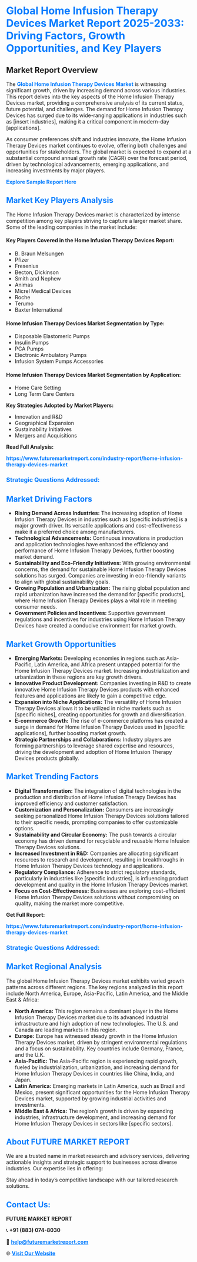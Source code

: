 <h1 style="color: #007BFF;">Global Home Infusion Therapy Devices Market Report 2025-2033: Driving Factors, Growth Opportunities, and Key Players</h1>

<section id="overview">
<h2>Market Report Overview</h2>
<p>The <a href="https://www.futuremarketreport.com/industry-report/home-infusion-therapy-devices-market" style="color: #007BFF; text-decoration: none;"><strong>Global Home Infusion Therapy Devices Market</strong></a> is witnessing significant growth, driven by increasing demand across various industries. This report delves into the key aspects of the Home Infusion Therapy Devices market, providing a comprehensive analysis of its current status, future potential, and challenges. The demand for Home Infusion Therapy Devices has surged due to its wide-ranging applications in industries such as [insert industries], making it a critical component in modern-day [applications].</p>
<p>As consumer preferences shift and industries innovate, the Home Infusion Therapy Devices market continues to evolve, offering both challenges and opportunities for stakeholders. The global market is expected to expand at a substantial compound annual growth rate (CAGR) over the forecast period, driven by technological advancements, emerging applications, and increasing investments by major players.</p>
</section>

<section id="overview">
<p><a href="https://www.futuremarketreport.com/request-sample/reportId=82861" style="color: #007BFF; text-decoration: none;"><strong>Explore Sample Report Here</strong></a></p>
</section>

<section id="key-players">
<h2 style="color: #007BFF;">Market Key Players Analysis</h2>
<p>The Home Infusion Therapy Devices market is characterized by intense competition among key players striving to capture a larger market share. Some of the leading companies in the market include:</p>
<h4>Key Players Covered in the Home Infusion Therapy Devices Report:</h4>
<ul><li>B. Braun Melsungen</li><li>Pfizer</li><li>Fresenius</li><li>Becton, Dickinson</li><li>Smith and Nephew</li><li>Animas</li><li>Micrel Medical Devices</li><li>Roche</li><li>Terumo</li><li>Baxter International</li></ul>
<h4>Home Infusion Therapy Devices Market Segmentation by Type:</h4>
<ul><li>Disposable Elastomeric Pumps</li><li>Insulin Pumps</li><li>PCA Pumps</li><li>Electronic Ambulatory Pumps</li><li>Infusion System Pumps Accessories</li></ul>

<h4>Home Infusion Therapy Devices Market Segmentation by Application:</h4>
<ul><li>Home Care Setting</li><li>Long Term Care Centers</li></ul>
<p><strong>Key Strategies Adopted by Market Players:</strong></p>
<ul>
<li>Innovation and R&D</li>
<li>Geographical Expansion</li>
<li>Sustainability Initiatives</li>
<li>Mergers and Acquisitions</li>
</ul>
</section>

<section>
<p><strong>Read Full Analysis: </strong></p><a href="https://www.futuremarketreport.com/industry-report/home-infusion-therapy-devices-market" style="color: #007BFF; text-decoration: none;"><strong>https://www.futuremarketreport.com/industry-report/home-infusion-therapy-devices-market</strong></a>
<h3 style="color: #007BFF;">Strategic Questions Addressed:</h3>
</section>

<section id="driving-factors">
<h2 style="color: #007BFF;">Market Driving Factors</h2>
<ul>
<li><strong>Rising Demand Across Industries:</strong> The increasing adoption of Home Infusion Therapy Devices in industries such as [specific industries] is a major growth driver. Its versatile applications and cost-effectiveness make it a preferred choice among manufacturers.</li>
<li><strong>Technological Advancements:</strong> Continuous innovations in production and application technologies have enhanced the efficiency and performance of Home Infusion Therapy Devices, further boosting market demand.</li>
<li><strong>Sustainability and Eco-Friendly Initiatives:</strong> With growing environmental concerns, the demand for sustainable Home Infusion Therapy Devices solutions has surged. Companies are investing in eco-friendly variants to align with global sustainability goals.</li>
<li><strong>Growing Population and Urbanization:</strong> The rising global population and rapid urbanization have increased the demand for [specific products], where Home Infusion Therapy Devices plays a vital role in meeting consumer needs.</li>
<li><strong>Government Policies and Incentives:</strong> Supportive government regulations and incentives for industries using Home Infusion Therapy Devices have created a conducive environment for market growth.</li>
</ul>
</section>

<section id="growth-opportunities">
<h2 style="color: #007BFF;">Market Growth Opportunities</h2>
<ul>
<li><strong>Emerging Markets:</strong> Developing economies in regions such as Asia-Pacific, Latin America, and Africa present untapped potential for the Home Infusion Therapy Devices market. Increasing industrialization and urbanization in these regions are key growth drivers.</li>
<li><strong>Innovative Product Development:</strong> Companies investing in R&D to create innovative Home Infusion Therapy Devices products with enhanced features and applications are likely to gain a competitive edge.</li>
<li><strong>Expansion into Niche Applications:</strong> The versatility of Home Infusion Therapy Devices allows it to be utilized in niche markets such as [specific niches], creating opportunities for growth and diversification.</li>
<li><strong>E-commerce Growth:</strong> The rise of e-commerce platforms has created a surge in demand for Home Infusion Therapy Devices used in [specific applications], further boosting market growth.</li>
<li><strong>Strategic Partnerships and Collaborations:</strong> Industry players are forming partnerships to leverage shared expertise and resources, driving the development and adoption of Home Infusion Therapy Devices products globally.</li>
</ul>
</section>

<section id="trending-factors">
<h2 style="color: #007BFF;">Market Trending Factors</h2>
<ul>
<li><strong>Digital Transformation:</strong> The integration of digital technologies in the production and distribution of Home Infusion Therapy Devices has improved efficiency and customer satisfaction.</li>
<li><strong>Customization and Personalization:</strong> Consumers are increasingly seeking personalized Home Infusion Therapy Devices solutions tailored to their specific needs, prompting companies to offer customizable options.</li>
<li><strong>Sustainability and Circular Economy:</strong> The push towards a circular economy has driven demand for recyclable and reusable Home Infusion Therapy Devices solutions.</li>
<li><strong>Increased Investment in R&D:</strong> Companies are allocating significant resources to research and development, resulting in breakthroughs in Home Infusion Therapy Devices technology and applications.</li>
<li><strong>Regulatory Compliance:</strong> Adherence to strict regulatory standards, particularly in industries like [specific industries], is influencing product development and quality in the Home Infusion Therapy Devices market.</li>
<li><strong>Focus on Cost-Effectiveness:</strong> Businesses are exploring cost-efficient Home Infusion Therapy Devices solutions without compromising on quality, making the market more competitive.</li>
</ul>
</section>

<section>
<p><strong>Get Full Report: </strong></p><a href="https://www.futuremarketreport.com/industry-report/home-infusion-therapy-devices-market" style="color: #007BFF; text-decoration: none;"><strong>https://www.futuremarketreport.com/industry-report/home-infusion-therapy-devices-market</strong></a>
<h3 style="color: #007BFF;">Strategic Questions Addressed:</h3>
</section>


<section id="regional-analysis">
<h2 style="color: #007BFF;">Market Regional Analysis</h2>
<p>The global Home Infusion Therapy Devices market exhibits varied growth patterns across different regions. The key regions analyzed in this report include North America, Europe, Asia-Pacific, Latin America, and the Middle East & Africa:</p>
<ul>
<li><strong>North America:</strong> This region remains a dominant player in the Home Infusion Therapy Devices market due to its advanced industrial infrastructure and high adoption of new technologies. The U.S. and Canada are leading markets in this region.</li>
<li><strong>Europe:</strong> Europe has witnessed steady growth in the Home Infusion Therapy Devices market, driven by stringent environmental regulations and a focus on sustainability. Key countries include Germany, France, and the U.K.</li>
<li><strong>Asia-Pacific:</strong> The Asia-Pacific region is experiencing rapid growth, fueled by industrialization, urbanization, and increasing demand for Home Infusion Therapy Devices in countries like China, India, and Japan.</li>
<li><strong>Latin America:</strong> Emerging markets in Latin America, such as Brazil and Mexico, present significant opportunities for the Home Infusion Therapy Devices market, supported by growing industrial activities and investments.</li>
<li><strong>Middle East & Africa:</strong> The region’s growth is driven by expanding industries, infrastructure development, and increasing demand for Home Infusion Therapy Devices in sectors like [specific sectors].</li>
</ul>
</section>

<footer>
<h2 style="color: #007BFF;">About FUTURE MARKET REPORT</h2>
<p>We are a trusted name in market research and advisory services, delivering actionable insights and strategic support to businesses across diverse industries. Our expertise lies in offering:</p>

<p>Stay ahead in today’s competitive landscape with our tailored research solutions.</p>

<h2 style="color: #007BFF;">Contact Us:</h2>
<p><strong>FUTURE MARKET REPORT</strong></p>
<p>📞 <strong>+91 (883) 074-8030</strong></p>
<p>📧 <strong><a href="mailto:help@futuremarketreport.com" style="color: #007BFF;">help@futuremarketreport.com</a></strong></p>
<p>🌐 <strong><a href="https://www.futuremarketreport.com/" style="color: #007BFF;">Visit Our Website</a></strong></p>
</footer>